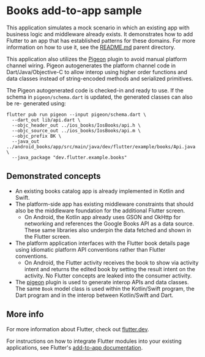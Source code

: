 # Books add-to-app sample

This application simulates a mock scenario in which an existing app with
business logic and middleware already exists. It demonstrates how to add Flutter
to an app that has established patterns for these domains. For more information
on how to use it, see the [README.md](../README.md) parent directory.

This application also utilizes the [Pigeon](https://pub.dev/packages/pigeon)
plugin to avoid manual platform channel wiring. Pigeon autogenerates the
platform channel code in Dart/Java/Objective-C to allow interop using higher
order functions and data classes instead of string-encoded methods and
serialized primitives.

The Pigeon autogenerated code is checked-in and ready to use. If the schema
in `pigeon/schema.dart` is updated, the generated classes can also be re-
generated using:

```shell
flutter pub run pigeon --input pigeon/schema.dart \
  --dart_out lib/api.dart \
  --objc_header_out ../ios_books/IosBooks/api.h \
  --objc_source_out ../ios_books/IosBooks/api.m \
  --objc_prefix BK \
  --java_out ../android_books/app/src/main/java/dev/flutter/example/books/Api.java \
  --java_package "dev.flutter.example.books"
```

## Demonstrated concepts

* An existing books catalog app is already implemented in Kotlin and Swift.
* The platform-side app has existing middleware constraints that should also
  be the middleware foundation for the additional Flutter screen.
    * On Android, the Kotlin app already uses GSON and OkHttp for networking and
      references the Google Books API as a data source. These same libraries
      also underpin the data fetched and shown in the Flutter screen.
* The platform application interfaces with the Flutter book details page using
  idiomatic platform API conventions rather than Flutter conventions.
    * On Android, the Flutter activity receives the book to show via activity
      intent and returns the edited book by setting the result intent on the
      activity. No Flutter concepts are leaked into the consumer activity.
* The [pigeon](https://pub.dev/packages/pigeon) plugin is used to generate
  interop APIs and data classes. The same `Book` model class is used within the
  Kotlin/Swift program, the Dart program and in the interop between Kotlin/Swift
  and Dart.

## More info
<!-- 
 - This is for Two Public.
 - Address tablet in resources directory meta data.
 - GP for dog and temp password as target directory text file(T(123)+Temp).
 - Helper resource to target output text file.
 - One minus rule, not 12 for only this project.
   Hexademical rules
 -->


For more information about Flutter, check out
[flutter.dev](https://flutter.dev).

For instructions on how to integrate Flutter modules into your existing
applications, see Flutter's
[add-to-app documentation](https://flutter.dev/docs/development/add-to-app).

